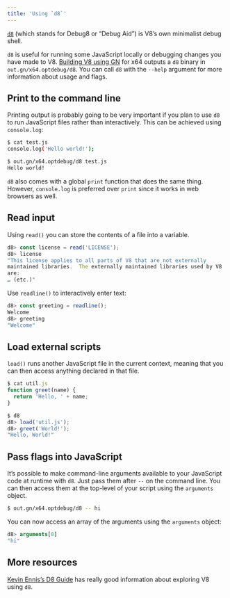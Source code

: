 ```yaml
---
title: 'Using `d8`'
---
```

[`d8`](https://codesearch.chromium.org/chromium/src/v8/src/d8.h?q=d8&sq=package:chromium&l=5) (which stands for Debug8 or “Debug Aid”) is V8’s own minimalist debug shell.

`d8` is useful for running some JavaScript locally or debugging changes you have made to V8. [Building V8 using GN](TODO) for x64 outputs a `d8` binary in `out.gn/x64.optdebug/d8`. You can call `d8` with the  `--help` argument for more information about usage and flags.

## Print to the command line

Printing output is probably going to be very important if you plan to use `d8` to run JavaScript files rather than interactively. This can be achieved using `console.log`:

```bash
$ cat test.js
console.log('Hello world!');

$ out.gn/x64.optdebug/d8 test.js
Hello world!
```

`d8` also comes with a global `print` function that does the same thing. However, `console.log` is preferred over `print` since it works in web browsers as well.

## Read input

Using `read()` you can store the contents of a file into a variable.

```js
d8> const license = read('LICENSE');
d8> license
"This license applies to all parts of V8 that are not externally
maintained libraries.  The externally maintained libraries used by V8
are:
… (etc.)"
```

Use `readline()` to interactively enter text:

```js
d8> const greeting = readline();
Welcome
d8> greeting
"Welcome"
```

## Load external scripts

`load()` runs another JavaScript file in the current context, meaning that you can then access anything declared in that file.

```js
$ cat util.js
function greet(name) {
  return 'Hello, ' + name;
}

$ d8
d8> load('util.js');
d8> greet('World!');
"Hello, World!"
```

## Pass flags into JavaScript

It’s possible to make command-line arguments available to your JavaScript code at runtime with `d8`. Just pass them after `--` on the command line. You can then access them at the top-level of your script using the `arguments` object.

```bash
$ out.gn/x64.optdebug/d8 -- hi
```

You can now access an array of the arguments using the `arguments` object:

```js
d8> arguments[0]
"hi"
```

## More resources

[Kevin Ennis’s D8 Guide](https://gist.github.com/kevincennis/0cd2138c78a07412ef21) has really good information about exploring V8 using `d8`.
